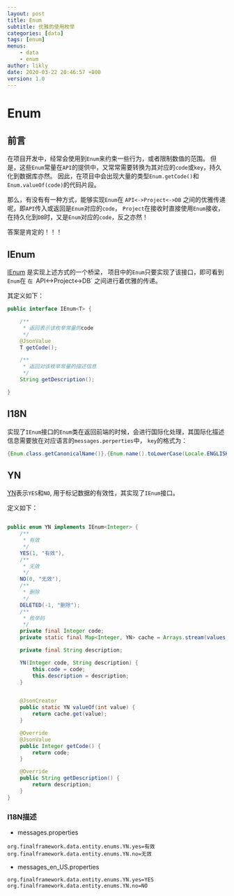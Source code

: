 ```yaml
---
layout: post
title: Enum
subtitle: 优雅的使用枚举
categories: [data]
tags: [enum]
menus:
    - data
    - enum
author: likly
date: 2020-03-22 20:46:57 +800
version: 1.0
---
```


# Enum

## 前言

在项目开发中，经常会使用到`Enum`来约束一些行为，或者限制数值的范围。
但是，这些`Enum`常量在`API`的提供中，又常常需要转换为其对应的`code`或`key`，持久化到数据库亦然。
因此，在项目中会出现大量的类型`Enum.getCode()`和`Enum.valueOf(code)`的代码片段。

那么，有没有有一种方式，能够实现`Enum`在 `API<->Project<->DB` 之间的优雅传递呢，即`API`传入或返回是`Enum`对应的`code`，
`Project`在接收时直接使用`Enum`接收，在持久化到`DB`时，又是`Enum`对应的`code`，反之亦然！

答案是肯定的！！！

## IEnum

[IEnum](/final-data/final-data-annotation/src/main/java/org/finalframework/data/annotation/IEnum.java) 是实现上述方式的一个桥梁，
项目中的`Enum`只要实现了该接口，即可看到`Enum`在 `在 `API<->Project<->DB` 之间进行着优雅的传递。

其定义如下：

```java
public interface IEnum<T> {

    /**
     * 返回表示该枚举常量的code
     */
    @JsonValue
    T getCode();

    /**
     * 返回对该枚举常量的描述信息
     */
    String getDescription();

}
```
## I18N

实现了`IEnum`接口的`Enum`类在返回前端的时候，会进行国际化处理，其国际化描述信息需要放在对应语言的`messages.perperties`中，
`key`的格式为：

```java
{Enum.class.getCanonicalName()}.{Enum.name().toLowerCase(Locale.ENGLISH)}
```

## YN

[YN](/final-data/final-data-annotation/src/main/java/org/finalframework/data/entity/enums/YN.java)表示`YES`和`NO`,
用于标记数据的有效性，其实现了`IEnum`接口。

定义如下：

```java

public enum YN implements IEnum<Integer> {
    /**
     * 有效
     */
    YES(1, "有效"),
    /**
     * 无效
     */
    NO(0, "无效"),
    /**
     * 删除
     */
    DELETED(-1, "删除");
    /**
     * 枚举码
     */
    private final Integer code;
    private static final Map<Integer, YN> cache = Arrays.stream(values()).collect(Collectors.toMap(YN::getCode, Function.identity()));

    private final String description;

    YN(Integer code, String description) {
        this.code = code;
        this.description = description;
    }


    @JsonCreator
    public static YN valueOf(int value) {
        return cache.get(value);
    }

    @Override
    @JsonValue
    public Integer getCode() {
        return code;
    }

    @Override
    public String getDescription() {
        return description;
    }
}
```

### I18N描述 

* messages.properties

```properties
org.finalframework.data.entity.enums.YN.yes=有效
org.finalframework.data.entity.enums.YN.no=无效
```


* messages_en_US.properties

```properties
org.finalframework.data.entity.enums.YN.yes=YES
org.finalframework.data.entity.enums.YN.no=NO
```